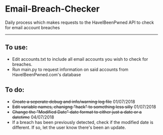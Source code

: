 # Email-Breach-Checker
Daily process which makes requests to the HaveIBeenPwned API to check for email account breaches

--------

## To use:
- Edit accounts.txt to include all email accounts you wish to check for breaches.
- Run main.py to request information on said accounts from HaveIBeenPwned.com's database



## To do:
- ~~Create a seperate debug and info/warning log file~~  01/07/2018
- ~~Edit variable names, chanigng "hack" to something less silly~~ 01/07/2018
- ~~Change the "Modified Date" date format to either just a date or a datetime~~ 04/07/2018
- If a breach has been previously detected, check if the modified date is different. If so, let the user know there's been an update.
